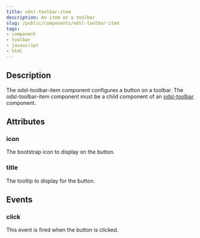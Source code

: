 ```yaml
---
title: odsl-toolbar-item
description: An item on a toolbar
slug: /public/components/odsl-toolbar-item
tags:
- component
- toolbar
- javascript
- html
---
```


## Description
The odsl-toolbar-item component configures a button on a toolbar.
The odsl-toolbar-item component must be a child component of an [odsl-toolbar](odsl-toolbar) component.

## Attributes
### icon
The bootstrap icon to display on the button.

### title
The tooltip to display for the button.

## Events

### click
This event is fired when the button is clicked.

